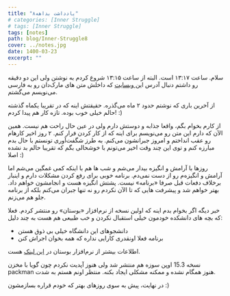 ```yaml
---
title: "یادداشت بداهه۸"
# categories: [Inner Struggle]
# tags: [Inner Struggle]
tags: [notes]
path: blog/Inner-Struggle8
cover: ../notes.jpg
date: 1400-03-23
excerpt: ""
---
```



سلام. ساعت ۱۳:۱۷ است. البته از ساعت ۱۳:۱۵ شروع کردم به نوشتن ولی این دو دقیقه رو داشتم دنبال آدرس ا[ین وبسایت](https://www.sobhe.ir/moratab/) که داخلش متن های مارک‌دان رو به فارسی می‌نویسم می‌گشتم.

از آخرین باری که نوشتم حدود ۲ ماه می‌گذره. حقیقتش اینه که در تقریبا یکماه گذشته حالم خیلی خوب بوده. تازه کار هم پیدا کردم! :)

از کارم بخوام بگم، واقعا جذابه و دوستش دارم ولی در عین حال راحت هم نیست. همین الآن که دارم این متن رو می‌نویسم برای اینه که از کار کردن فرار کنم. ۲ روز اخیر کارهام رو عقب انداختم و امروز جبرانشون می‌کنم. به طرز شگفت‌آوری تونستم با حال بدم مبارزه کنم و توی این چند وقت اخیر می‌تونم با خوشحالی بگم که تقریبا حالم بد نشده اصلا :)

روزها با آرامش و انگیزه بیدار می‌شم و شب ها هم با اینکه کمی غمگین می‌شم اما آرامش و انگیزه‌م رو از دست نمی‌دم. برنامه خوبی برای رفع کردن مشکلات دارم و اینبار برخلاف دفعات قبل صرفا «برنامه» نیست. پشتش انگیزه هست و انجامشون خواهم داد. بهتر خواهم شد و پیشرفت هایی که تا الآن نکردم رو نه تنها جبران می‌کنم بلکه از برنامه جلو هم می‌زنم.

خبر دیگه اگر بخوام بدم اینه که اولین نسخه از نرم‌افزار «بوستان» رو منتشر کردم. فعلا که بچه های دانشکده خودمون خیلی استقبال نکردن و خب طبیعی هم هست به چند دلیل:

+ دانشجوهای این دانشگاه خیلی بی ذوق هستن
+ برنامه فعلا اونقدری کارایی نداره که همه بخوان اجراش کنن

اطلاعات بیشتر از نرم‌افزار بوستان در [این لینک](https://seedpuller.github.io/Boostan-Desktop/) هست. 

نسخه 15.3 اوپن سوزه هم منتشر شد ولی هنوز آپدیت نکردم چون گویا با مخزن packman هنوز همگام نشده و ممکنه مشکلی ایجاد بکنه. منتظر اونم هستم به شدت.


در نهایت، پیش به سوی روزهای بهتر که خودم قراره بسازمشون :)
